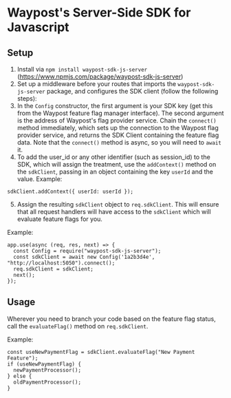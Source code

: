 # Waypost's Server-Side SDK for Javascript
## Setup
1. Install via `npm install waypost-sdk-js-server` (https://www.npmjs.com/package/waypost-sdk-js-server)
2. Set up a middleware before your routes that imports the `waypost-sdk-js-server` package, and configures the SDK client (follow the following steps):
3. In the `Config` constructor, the first argument is your SDK key (get this from the Waypost feature flag manager interface). The second argument is the address of Waypost's flag provider service.
Chain the `connect()` method immediately, which sets up the connection to the Waypost flag provider service, and returns the SDK Client containing the feature flag data. Note that the `connect()` method is async, so you will need to `await` it.
4. To add the user_id or any other identifier (such as session_id) to the SDK, which will assign the treatment, use the `addContext()` method on the `sdkClient`, passing in an object containing the key `userId` and the value. Example:
```
sdkClient.addContext({ userId: userId });
```
5. Assign the resulting `sdkClient` object to `req.sdkClient`. This will ensure that all request handlers will have access to the `sdkClient` which will evaluate feature flags for you.

Example:
```
app.use(async (req, res, next) => {
  const Config = require("waypost-sdk-js-server");
  const sdkClient = await new Config('1a2b3d4e', "http://localhost:5050").connect();
  req.sdkClient = sdkClient;
  next();
});
```
## Usage
Wherever you need to branch your code based on the feature flag status, call the `evaluateFlag()` method on `req.sdkClient`.

Example:
```
const useNewPaymentFlag = sdkClient.evaluateFlag("New Payment Feature");
if (useNewPaymentFlag) {
  newPaymentProcessor();
} else {
  oldPaymentProcessor();
}
```